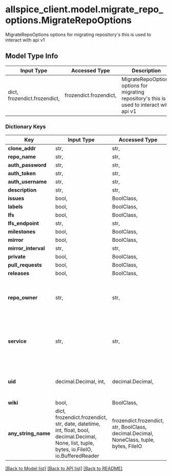 # allspice_client.model.migrate_repo_options.MigrateRepoOptions

MigrateRepoOptions options for migrating repository's this is used to interact with api v1

## Model Type Info
Input Type | Accessed Type | Description | Notes
------------ | ------------- | ------------- | -------------
dict, frozendict.frozendict,  | frozendict.frozendict,  | MigrateRepoOptions options for migrating repository&#x27;s this is used to interact with api v1 | 

### Dictionary Keys
Key | Input Type | Accessed Type | Description | Notes
------------ | ------------- | ------------- | ------------- | -------------
**clone_addr** | str,  | str,  |  | 
**repo_name** | str,  | str,  |  | 
**auth_password** | str,  | str,  |  | [optional] 
**auth_token** | str,  | str,  |  | [optional] 
**auth_username** | str,  | str,  |  | [optional] 
**description** | str,  | str,  |  | [optional] 
**issues** | bool,  | BoolClass,  |  | [optional] 
**labels** | bool,  | BoolClass,  |  | [optional] 
**lfs** | bool,  | BoolClass,  |  | [optional] 
**lfs_endpoint** | str,  | str,  |  | [optional] 
**milestones** | bool,  | BoolClass,  |  | [optional] 
**mirror** | bool,  | BoolClass,  |  | [optional] 
**mirror_interval** | str,  | str,  |  | [optional] 
**private** | bool,  | BoolClass,  |  | [optional] 
**pull_requests** | bool,  | BoolClass,  |  | [optional] 
**releases** | bool,  | BoolClass,  |  | [optional] 
**repo_owner** | str,  | str,  | Name of User or Organisation who will own Repo after migration | [optional] 
**service** | str,  | str,  |  | [optional] must be one of ["git", "github", "gitea", "gitlab", ] 
**uid** | decimal.Decimal, int,  | decimal.Decimal,  | deprecated (only for backwards compatibility) | [optional] value must be a 64 bit integer
**wiki** | bool,  | BoolClass,  |  | [optional] 
**any_string_name** | dict, frozendict.frozendict, str, date, datetime, int, float, bool, decimal.Decimal, None, list, tuple, bytes, io.FileIO, io.BufferedReader | frozendict.frozendict, str, BoolClass, decimal.Decimal, NoneClass, tuple, bytes, FileIO | any string name can be used but the value must be the correct type | [optional]

[[Back to Model list]](../../README.md#documentation-for-models) [[Back to API list]](../../README.md#documentation-for-api-endpoints) [[Back to README]](../../README.md)

